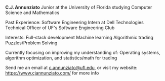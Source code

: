**C.J. Annunziato**
Junior at the University of Florida studying Computer Science and Mathematics

Past Experience:
  Software Engineering Intern at Dell Technologies
  Technical Officer of UF's Software Engineering Club

Interests:
  Full-stack development
  Machine learning
  Algorithmic trading
  Puzzles/Problem Solving

Currently focusing on improving my understanding of:
  Operating systems, algorithm optimization, and statistics/math for trading
  
Send me an email at c.annunziato@ufl.edu, or visit my website: https://www.cjannunziato.com/ for more info

<!---
cjannun/cjannun is a ✨ special ✨ repository because its `README.md` (this file) appears on your GitHub profile.
You can click the Preview link to take a look at your changes.
--->
